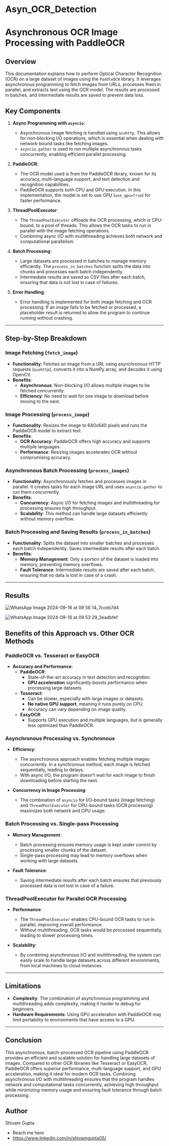 # Asyn_OCR_Detection

# Asynchronous OCR Image Processing with PaddleOCR

## Overview
This documentation explains how to perform Optical Character Recognition (OCR) on a large dataset of images using the `PaddleOCR` library. It leverages asynchronous programming to fetch images from URLs, processes them in parallel, and extracts text using the OCR model. The results are processed in batches, and intermediate results are saved to prevent data loss.

## Key Components

1. **Async Programming with `asyncio`**:
   - Asynchronous image fetching is handled using `aiohttp`. This allows for non-blocking I/O operations, which is essential when dealing with network-bound tasks like fetching images.
   - `asyncio.gather` is used to run multiple asynchronous tasks concurrently, enabling efficient parallel processing.

2. **PaddleOCR**:
   - The OCR model used is from the PaddleOCR library, known for its accuracy, multi-language support, and text detection and recognition capabilities.
   - PaddleOCR supports both CPU and GPU execution. In this implementation, the model is set to use GPU (`use_gpu=True`) for faster performance.

3. **ThreadPoolExecutor**:
   - The `ThreadPoolExecutor` offloads the OCR processing, which is CPU-bound, to a pool of threads. This allows the OCR tasks to run in parallel with the image fetching operations.
   - Combining async I/O with multithreading achieves both network and computational parallelism.

4. **Batch Processing**:
   - Large datasets are processed in batches to manage memory efficiently. The `process_in_batches` function splits the data into chunks and processes each batch independently.
   - Intermediate results are saved as CSV files after each batch, ensuring that data is not lost in case of failures.

5. **Error Handling**:
   - Error handling is implemented for both image fetching and OCR processing. If an image fails to be fetched or processed, a placeholder result is returned to allow the program to continue running without crashing.

---

## Step-by-Step Breakdown

### Image Fetching (`fetch_image`)
- **Functionality**: Fetches an image from a URL using asynchronous HTTP requests (`aiohttp`), converts it into a NumPy array, and decodes it using OpenCV.
- **Benefits**:
  - **Asynchronous**: Non-blocking I/O allows multiple images to be fetched concurrently.
  - **Efficiency**: No need to wait for one image to download before moving to the next.

### Image Processing (`process_image`)
- **Functionality**: Resizes the image to 640x640 pixels and runs the PaddleOCR model to extract text.
- **Benefits**:
  - **OCR Accuracy**: PaddleOCR offers high accuracy and supports multiple languages.
  - **Performance**: Resizing images accelerates OCR without compromising accuracy.

### Asynchronous Batch Processing (`process_images`)
- **Functionality**: Asynchronously fetches and processes images in parallel. It creates tasks for each image URL and uses `asyncio.gather` to run them concurrently.
- **Benefits**:
  - **Concurrency**: Async I/O for fetching images and multithreading for processing ensures high throughput.
  - **Scalability**: This method can handle large datasets efficiently without memory overflow.

### Batch Processing and Saving Results (`process_in_batches`)
- **Functionality**: Splits the dataset into smaller batches and processes each batch independently. Saves intermediate results after each batch.
- **Benefits**:
  - **Memory Management**: Only a portion of the dataset is loaded into memory, preventing memory overflows.
  - **Fault Tolerance**: Intermediate results are saved after each batch, ensuring that no data is lost in case of a crash.

---
## Results
![WhatsApp Image 2024-09-16 at 09 56 14_7cceb7d4](https://github.com/user-attachments/assets/2bae2d1b-3f8c-4fa2-a5b0-5350c78c6ca7)

![WhatsApp Image 2024-09-16 at 09 53 29_3eadbfef](https://github.com/user-attachments/assets/738e7459-ccc2-4eea-8c22-387b0f6efb80)


## Benefits of this Approach vs. Other OCR Methods

### PaddleOCR vs. Tesseract or EasyOCR
- **Accuracy and Performance**:
  - **PaddleOCR**:
    - State-of-the-art accuracy in text detection and recognition.
    - **GPU acceleration** significantly boosts performance when processing large datasets.
  - **Tesseract**:
    - Can be slower, especially with large images or datasets.
    - **No native GPU support**, meaning it runs purely on CPU.
    - Accuracy can vary depending on image quality.
  - **EasyOCR**:
    - Supports GPU execution and multiple languages, but is generally less optimized than PaddleOCR.

### Asynchronous Processing vs. Synchronous
- **Efficiency**:
  - The asynchronous approach enables fetching multiple images concurrently. In a synchronous method, each image is fetched sequentially, leading to delays.
  - With async I/O, the program doesn’t wait for each image to finish downloading before starting the next.

- **Concurrency in Image Processing**:
  - The combination of `asyncio` for I/O-bound tasks (image fetching) and `ThreadPoolExecutor` for CPU-bound tasks (OCR processing) maximizes both network and CPU usage.

### Batch Processing vs. Single-pass Processing
- **Memory Management**:
  - Batch processing ensures memory usage is kept under control by processing smaller chunks of the dataset.
  - Single-pass processing may lead to memory overflows when working with large datasets.

- **Fault Tolerance**:
  - Saving intermediate results after each batch ensures that previously processed data is not lost in case of a failure.

### ThreadPoolExecutor for Parallel OCR Processing
- **Performance**:
  - The `ThreadPoolExecutor` enables CPU-bound OCR tasks to run in parallel, improving overall performance.
  - Without multithreading, OCR tasks would be processed sequentially, leading to slower processing times.

- **Scalability**:
  - By combining asynchronous I/O and multithreading, the system can easily scale to handle large datasets across different environments, from local machines to cloud instances.

---

## Limitations
- **Complexity**: The combination of asynchronous programming and multithreading adds complexity, making it harder to debug for beginners.
- **Hardware Requirements**: Using GPU acceleration with PaddleOCR may limit portability to environments that have access to a GPU.

---

## Conclusion
This asynchronous, batch-processed OCR pipeline using PaddleOCR provides an efficient and scalable solution for handling large datasets of images. Compared to other OCR libraries like Tesseract or EasyOCR, PaddleOCR offers superior performance, multi-language support, and GPU acceleration, making it ideal for modern OCR tasks. Combining asynchronous I/O with multithreading ensures that the program handles network and computational tasks concurrently, achieving high throughput while minimizing memory usage and ensuring fault tolerance through batch processing.

## Author 
Shivam Gupta
- Reach me here 
- https://www.linkedin.com/in/shivamgupta05/
